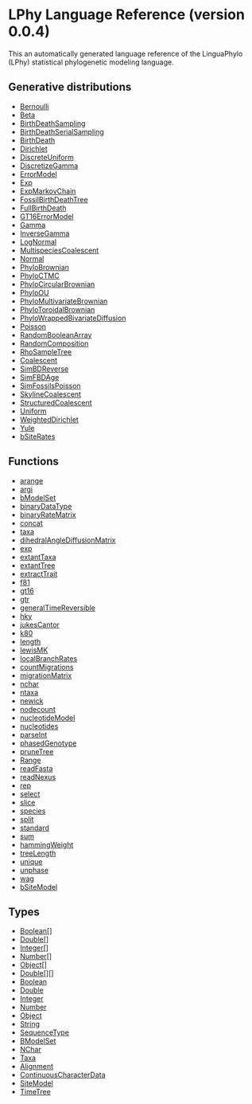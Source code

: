 LPhy Language Reference (version 0.0.4)
=======================================
This an automatically generated language reference of the LinguaPhylo (LPhy) statistical phylogenetic modeling language.

Generative distributions
------------------------
- [Bernoulli](distributions/Bernoulli.md)
- [Beta](distributions/Beta.md)
- [BirthDeathSampling](distributions/BirthDeathSampling.md)
- [BirthDeathSerialSampling](distributions/BirthDeathSerialSampling.md)
- [BirthDeath](distributions/BirthDeath.md)
- [Dirichlet](distributions/Dirichlet.md)
- [DiscreteUniform](distributions/DiscreteUniform.md)
- [DiscretizeGamma](distributions/DiscretizeGamma.md)
- [ErrorModel](distributions/ErrorModel.md)
- [Exp](distributions/Exp.md)
- [ExpMarkovChain](distributions/ExpMarkovChain.md)
- [FossilBirthDeathTree](distributions/FossilBirthDeathTree.md)
- [FullBirthDeath](distributions/FullBirthDeath.md)
- [GT16ErrorModel](distributions/GT16ErrorModel.md)
- [Gamma](distributions/Gamma.md)
- [InverseGamma](distributions/InverseGamma.md)
- [LogNormal](distributions/LogNormal.md)
- [MultispeciesCoalescent](distributions/MultispeciesCoalescent.md)
- [Normal](distributions/Normal.md)
- [PhyloBrownian](distributions/PhyloBrownian.md)
- [PhyloCTMC](distributions/PhyloCTMC.md)
- [PhyloCircularBrownian](distributions/PhyloCircularBrownian.md)
- [PhyloOU](distributions/PhyloOU.md)
- [PhyloMultivariateBrownian](distributions/PhyloMultivariateBrownian.md)
- [PhyloToroidalBrownian](distributions/PhyloToroidalBrownian.md)
- [PhyloWrappedBivariateDiffusion](distributions/PhyloWrappedBivariateDiffusion.md)
- [Poisson](distributions/Poisson.md)
- [RandomBooleanArray](distributions/RandomBooleanArray.md)
- [RandomComposition](distributions/RandomComposition.md)
- [RhoSampleTree](distributions/RhoSampleTree.md)
- [Coalescent](distributions/Coalescent.md)
- [SimBDReverse](distributions/SimBDReverse.md)
- [SimFBDAge](distributions/SimFBDAge.md)
- [SimFossilsPoisson](distributions/SimFossilsPoisson.md)
- [SkylineCoalescent](distributions/SkylineCoalescent.md)
- [StructuredCoalescent](distributions/StructuredCoalescent.md)
- [Uniform](distributions/Uniform.md)
- [WeightedDirichlet](distributions/WeightedDirichlet.md)
- [Yule](distributions/Yule.md)
- [bSiteRates](distributions/bSiteRates.md)

Functions
---------
- [arange](functions/arange.md)
- [argi](functions/argi.md)
- [bModelSet](functions/bModelSet.md)
- [binaryDataType](functions/binaryDataType.md)
- [binaryRateMatrix](functions/binaryRateMatrix.md)
- [concat](functions/concat.md)
- [taxa](functions/taxa.md)
- [dihedralAngleDiffusionMatrix](functions/dihedralAngleDiffusionMatrix.md)
- [exp](functions/exp.md)
- [extantTaxa](functions/extantTaxa.md)
- [extantTree](functions/extantTree.md)
- [extractTrait](functions/extractTrait.md)
- [f81](functions/f81.md)
- [gt16](functions/gt16.md)
- [gtr](functions/gtr.md)
- [generalTimeReversible](functions/generalTimeReversible.md)
- [hky](functions/hky.md)
- [jukesCantor](functions/jukesCantor.md)
- [k80](functions/k80.md)
- [length](functions/length.md)
- [lewisMK](functions/lewisMK.md)
- [localBranchRates](functions/localBranchRates.md)
- [countMigrations](functions/countMigrations.md)
- [migrationMatrix](functions/migrationMatrix.md)
- [nchar](functions/nchar.md)
- [ntaxa](functions/ntaxa.md)
- [newick](functions/newick.md)
- [nodecount](functions/nodecount.md)
- [nucleotideModel](functions/nucleotideModel.md)
- [nucleotides](functions/nucleotides.md)
- [parseInt](functions/parseInt.md)
- [phasedGenotype](functions/phasedGenotype.md)
- [pruneTree](functions/pruneTree.md)
- [Range](functions/Range.md)
- [readFasta](functions/readFasta.md)
- [readNexus](functions/readNexus.md)
- [rep](functions/rep.md)
- [select](functions/select.md)
- [slice](functions/slice.md)
- [species](functions/species.md)
- [split](functions/split.md)
- [standard](functions/standard.md)
- [sum](functions/sum.md)
- [hammingWeight](functions/hammingWeight.md)
- [treeLength](functions/treeLength.md)
- [unique](functions/unique.md)
- [unphase](functions/unphase.md)
- [wag](functions/wag.md)
- [bSiteModel](functions/bSiteModel.md)

Types
-----
- [Boolean[]](types/Boolean[].md)
- [Double[]](types/Double[].md)
- [Integer[]](types/Integer[].md)
- [Number[]](types/Number[].md)
- [Object[]](types/Object[].md)
- [Double[][]](types/Double[][].md)
- [Boolean](types/Boolean.md)
- [Double](types/Double.md)
- [Integer](types/Integer.md)
- [Number](types/Number.md)
- [Object](types/Object.md)
- [String](types/String.md)
- [SequenceType](types/SequenceType.md)
- [BModelSet](types/BModelSet.md)
- [NChar](types/NChar.md)
- [Taxa](types/Taxa.md)
- [Alignment](types/Alignment.md)
- [ContinuousCharacterData](types/ContinuousCharacterData.md)
- [SiteModel](types/SiteModel.md)
- [TimeTree](types/TimeTree.md)

